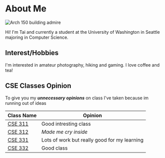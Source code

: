 # **About Me**

  ![Arch 150 building admire](https://github.com/user-attachments/assets/1bbf918c-9f76-47fd-8666-5589c7a01bb2)

  Hi! I'm Tai and currently a student at the University of Washington in Seattle majoring in Computer Science.


  ## Interest/Hobbies  
  I'm interested in amateur photography, hiking and gaming. I love coffee and tea!
    
  ## CSE Classes Opinion
  To give you my ***unnecessary opinions*** on class I've taken because im running out of ideas

  | Class Name | Opinion |
  | ----------- | ----------- |
  | [CSE 311](https://courses.cs.washington.edu/courses/cse311/) | Good intresting class |
  | [CSE 312](https://courses.cs.washington.edu/courses/cse312/) | *Made me cry inside* |
  | [CSE 331](https://courses.cs.washington.edu/courses/cse331/) | Lots of work but really good for my learning |
  | [CSE 332](https://courses.cs.washington.edu/courses/cse332/) | Good class |

  
